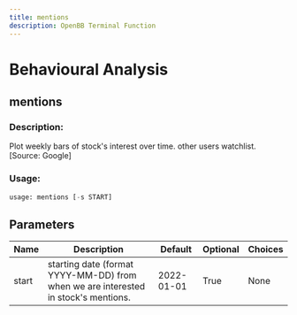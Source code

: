 ```yaml
---
title: mentions
description: OpenBB Terminal Function
---
```


# Behavioural Analysis

## mentions

### Description: 

Plot weekly bars of stock's interest over time. other users watchlist. [Source: Google]

### Usage: 
```python
usage: mentions [-s START]
```

## Parameters

| Name | Description | Default | Optional | Choices |
| ---- | ----------- | ------- | -------- | ------- |
| start | starting date (format YYYY-MM-DD) from when we are interested in stock's mentions. | 2022-01-01 | True | None |



